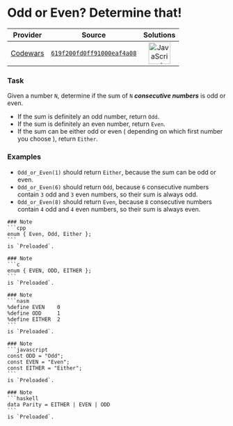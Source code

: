 [_metadata_:generated]: - "true"

# Odd or Even? Determine that!

<!-- INFO TABLE BEGIN -->

| Provider                                        | Source                                                                               | Solutions                                                                                                                                                    |
| :---------------------------------------------: | :----------------------------------------------------------------------------------: | :----------------------------------------------------------------------------------------------------------------------------------------------------------: |
| [Codewars](../../../docs/providers/Codewars.md) | [`619f200fd0ff91000eaf4a08`](https://www.codewars.com/kata/619f200fd0ff91000eaf4a08) | [<img src="https://res.cloudinary.com/rascaltwo/image/upload/v1631924076/javascript_ehszr7.svg" alt="JavaScript" title="JavaScript" width="50" />](solve.js) |

<!-- INFO TABLE END -->

### Task

Given a number `N`, determine if the sum of `N` ***consecutive numbers*** is odd or even.

- If the sum is definitely an odd number, return `Odd`.  
- If the sum is definitely an even number, return `Even`.  
- If the sum can be either odd or even ( depending on which first number you choose ), return `Either`.  

### Examples

- `Odd_or_Even(1)` should return `Either`, because the sum can be odd or even.  
- `Odd_or_Even(6)` should return `Odd`, because `6` consecutive numbers contain `3` odd and `3` even numbers, so their sum is always odd.  
- `Odd_or_Even(8)` should return `Even`, because `8` consecutive numbers contain `4` odd and `4` even numbers, so their sum is always even.  

~~~if:cpp
### Note
```cpp
enum { Even, Odd, Either };
```
is `Preloaded`.
~~~

~~~if:c
### Note
```c
enum { EVEN, ODD, EITHER };
```
is `Preloaded`.
~~~

~~~if:nasm
### Note
```nasm
%define EVEN    0
%define ODD     1
%define EITHER  2
```
is `Preloaded`.
~~~

~~~if:javascript
### Note
```javascript
const ODD = "Odd";
const EVEN = "Even";
const EITHER = "Either";
```
is `Preloaded`.
~~~

~~~if:haskell
### Note
```haskell
data Parity = EITHER | EVEN | ODD
```
is `Preloaded`.
~~~
